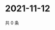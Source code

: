 # 2021-11-12

共 0 条

<!-- BEGIN WEIBO -->
<!-- 最后更新时间 Fri Nov 12 2021 14:00:54 GMT+0800 (China Standard Time) -->

<!-- END WEIBO -->
